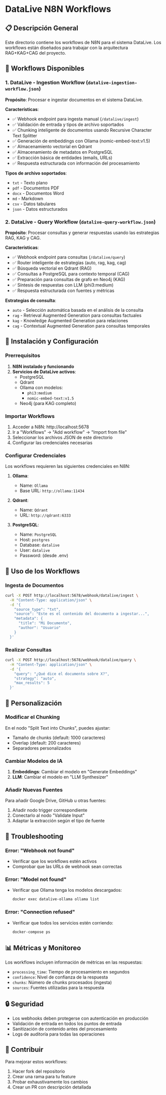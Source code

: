 # DataLive N8N Workflows

## 📋 Descripción General

Este directorio contiene los workflows de N8N para el sistema DataLive. Los workflows están diseñados para trabajar con la arquitectura RAG+KAG+CAG del proyecto.

## 🔄 Workflows Disponibles

### 1. DataLive - Ingestion Workflow (`datalive-ingestion-workflow.json`)

**Propósito**: Procesar e ingestar documentos en el sistema DataLive.

**Características**:
- ✅ Webhook endpoint para ingesta manual (`/datalive/ingest`)
- ✅ Validación de entrada y tipos de archivo soportados
- ✅ Chunking inteligente de documentos usando Recursive Character Text Splitter
- ✅ Generación de embeddings con Ollama (nomic-embed-text:v1.5)
- ✅ Almacenamiento vectorial en Qdrant
- ✅ Almacenamiento de metadatos en PostgreSQL
- ✅ Extracción básica de entidades (emails, URLs)
- ✅ Respuesta estructurada con información del procesamiento

**Tipos de archivo soportados**:
- `txt` - Texto plano
- `pdf` - Documentos PDF
- `docx` - Documentos Word
- `md` - Markdown
- `csv` - Datos tabulares
- `json` - Datos estructurados

### 2. DataLive - Query Workflow (`datalive-query-workflow.json`)

**Propósito**: Procesar consultas y generar respuestas usando las estrategias RAG, KAG y CAG.

**Características**:
- ✅ Webhook endpoint para consultas (`/datalive/query`)
- ✅ Router inteligente de estrategias (auto, rag, kag, cag)
- ✅ Búsqueda vectorial en Qdrant (RAG)
- ✅ Consultas a PostgreSQL para contexto temporal (CAG)
- ✅ Preparación para consultas de grafo en Neo4j (KAG)
- ✅ Síntesis de respuestas con LLM (phi3:medium)
- ✅ Respuesta estructurada con fuentes y métricas

**Estrategias de consulta**:
- `auto` - Selección automática basada en el análisis de la consulta
- `rag` - Retrieval Augmented Generation para consultas factuales
- `kag` - Knowledge Augmented Generation para relaciones
- `cag` - Contextual Augmented Generation para consultas temporales

## 🚀 Instalación y Configuración

### Prerrequisitos

1. **N8N instalado y funcionando**
2. **Servicios de DataLive activos**:
   - PostgreSQL
   - Qdrant
   - Ollama con modelos:
     - `phi3:medium`
     - `nomic-embed-text:v1.5`
   - Neo4j (para KAG completo)

### Importar Workflows

1. Acceder a N8N: http://localhost:5678
2. Ir a "Workflows" → "Add workflow" → "Import from file"
3. Seleccionar los archivos JSON de este directorio
4. Configurar las credenciales necesarias

### Configurar Credenciales

Los workflows requieren las siguientes credenciales en N8N:

1. **Ollama**:
   - Name: `Ollama`
   - Base URL: `http://ollama:11434`

2. **Qdrant**:
   - Name: `Qdrant`
   - URL: `http://qdrant:6333`

3. **PostgreSQL**:
   - Name: `PostgreSQL`
   - Host: `postgres`
   - Database: `datalive`
   - User: `datalive`
   - Password: (desde .env)

## 📡 Uso de los Workflows

### Ingesta de Documentos

```bash
curl -X POST http://localhost:5678/webhook/datalive/ingest \
  -H "Content-Type: application/json" \
  -d '{
    "source_type": "txt",
    "source": "Este es el contenido del documento a ingestar...",
    "metadata": {
      "title": "Mi Documento",
      "author": "Usuario"
    }
  }'
```

### Realizar Consultas

```bash
curl -X POST http://localhost:5678/webhook/datalive/query \
  -H "Content-Type: application/json" \
  -d '{
    "query": "¿Qué dice el documento sobre X?",
    "strategy": "auto",
    "max_results": 5
  }'
```

## 🔧 Personalización

### Modificar el Chunking

En el nodo "Split Text into Chunks", puedes ajustar:
- Tamaño de chunks (default: 1000 caracteres)
- Overlap (default: 200 caracteres)
- Separadores personalizados

### Cambiar Modelos de IA

1. **Embeddings**: Cambiar el modelo en "Generate Embeddings"
2. **LLM**: Cambiar el modelo en "LLM Synthesizer"

### Añadir Nuevas Fuentes

Para añadir Google Drive, GitHub u otras fuentes:
1. Añadir nodo trigger correspondiente
2. Conectarlo al nodo "Validate Input"
3. Adaptar la extracción según el tipo de fuente

## 🐛 Troubleshooting

### Error: "Webhook not found"
- Verificar que los workflows estén activos
- Comprobar que las URLs de webhook sean correctas

### Error: "Model not found"
- Verificar que Ollama tenga los modelos descargados:
  ```bash
  docker exec datalive-ollama ollama list
  ```

### Error: "Connection refused"
- Verificar que todos los servicios estén corriendo:
  ```bash
  docker-compose ps
  ```

## 📊 Métricas y Monitoreo

Los workflows incluyen información de métricas en las respuestas:
- `processing_time`: Tiempo de procesamiento en segundos
- `confidence`: Nivel de confianza de la respuesta
- `chunks`: Número de chunks procesados (ingesta)
- `sources`: Fuentes utilizadas para la respuesta

## 🔒 Seguridad

- Los webhooks deben protegerse con autenticación en producción
- Validación de entrada en todos los puntos de entrada
- Sanitización de contenido antes del procesamiento
- Logs de auditoría para todas las operaciones

## 🤝 Contribuir

Para mejorar estos workflows:
1. Hacer fork del repositorio
2. Crear una rama para tu feature
3. Probar exhaustivamente los cambios
4. Crear un PR con descripción detallada